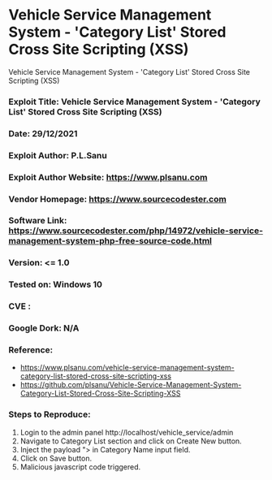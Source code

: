 # Vehicle Service Management System - 'Category List' Stored Cross Site Scripting (XSS)
Vehicle Service Management System - 'Category List' Stored Cross Site Scripting (XSS)

### Exploit Title: Vehicle Service Management System - 'Category List' Stored Cross Site Scripting (XSS)
### Date: 29/12/2021
### Exploit Author: P.L.Sanu
### Exploit Author Website: https://www.plsanu.com
### Vendor Homepage: https://www.sourcecodester.com
### Software Link: https://www.sourcecodester.com/php/14972/vehicle-service-management-system-php-free-source-code.html
### Version: <= 1.0
### Tested on: Windows 10
### CVE : 
### Google Dork: N/A
### Reference: 
- https://www.plsanu.com/vehicle-service-management-system-category-list-stored-cross-site-scripting-xss
- https://github.com/plsanu/Vehicle-Service-Management-System-Category-List-Stored-Cross-Site-Scripting-XSS

### Steps to Reproduce:
1. Login to the admin panel http://localhost/vehicle_service/admin
2. Navigate to Category List section and click on Create New button. 
3. Inject the payload "><script>alert(document.cookie)</script> in Category Name input field.
4. Click on Save button.
5. Malicious javascript code triggered.
